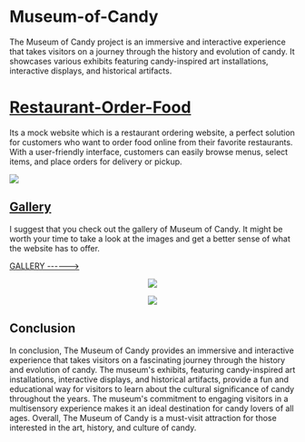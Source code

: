# Museum-of-Candy

The Museum of Candy project is an immersive and interactive experience that takes visitors on a journey through the history and evolution of candy. It showcases various exhibits featuring candy-inspired art installations, interactive displays, and historical artifacts.

# [Restaurant-Order-Food](https://foodres.vercel.app/)
Its a mock website which is a restaurant ordering website, a perfect solution for customers who want to order food online from their favorite restaurants. With a user-friendly interface, customers can easily browse menus, select items, and place orders for delivery or pickup.

<img src="https://mir-s3-cdn-cf.behance.net/project_modules/fs/5a8b2f168836769.6441746e539e8.png"/>

## [Gallery](https://www.behance.net/gallery/168836769/Museum-of-Candy)

I suggest that you check out the gallery of Museum of Candy. It might be worth your time to take a look at the images and get a better sense of what the website has to offer.

<a target='_blank' href="https://www.behance.net/gallery/168836769/Museum-of-Candy">GALLERY ------></a>

<p float="left" align="center">
  <img src="https://mir-s3-cdn-cf.behance.net/project_modules/fs/0cce02168836769.6441746e555a2.png" />
</p>

<p float="left" align="center">
  <img src="https://mir-s3-cdn-cf.behance.net/project_modules/fs/7b718c168836769.6441746e54829.png">
</p>

## Conclusion

In conclusion, The Museum of Candy provides an immersive and interactive experience that takes visitors on a fascinating journey through the history and evolution of candy. The museum's exhibits, featuring candy-inspired art installations, interactive displays, and historical artifacts, provide a fun and educational way for visitors to learn about the cultural significance of candy throughout the years. The museum's commitment to engaging visitors in a multisensory experience makes it an ideal destination for candy lovers of all ages. Overall, The Museum of Candy is a must-visit attraction for those interested in the art, history, and culture of candy.


